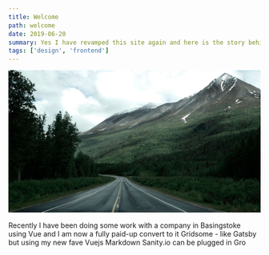 ```yaml
---
title: Welcome
path: welcome
date: 2019-06-20
summary: Yes I have revamped this site again and here is the story behind it and why such stuff matters to clients current and future! Plus some other thoughts on my favourite tech and tools for building my sites
tags: ['design', 'frontend']
---
```


![background](./images/blog_bg_4.jpg)

Recently I have been doing some work with a company in Basingstoke using Vue and I am now a fully paid-up convert to it
Gridsome - like Gatsby but using my new fave Vuejs
Markdown
Sanity.io can be plugged in 
Gro


